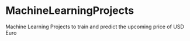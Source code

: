 # MachineLearningProjects
 Machine Learning Projects  to train and predict the upcoming price of USD Euro
